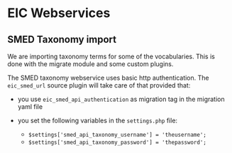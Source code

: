 # EIC Webservices

## SMED Taxonomy import

We are importing taxonomy terms for some of the vocabularies.
This is done with the migrate module and some custom plugins.

The SMED taxonomy webservice uses basic http authentication. The `eic_smed_url` source plugin will take care of that provided that:

- you use `eic_smed_api_authentication` as migration tag in the migration yaml file
- you set the following variables in the `settings.php` file:

  - `$settings['smed_api_taxonomy_username'] = 'theusername';`
  - `$settings['smed_api_taxonomy_password'] = 'thepassword';`
